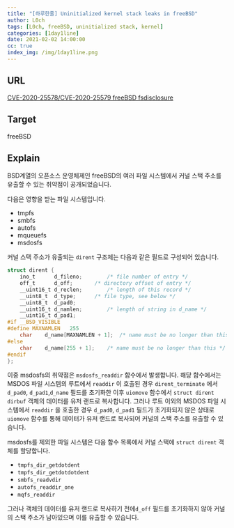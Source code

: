 ```yaml
---
title: "[하루한줄] Uninitialized kernel stack leaks in freeBSD"
author: L0ch
tags: [L0ch, freeBSD, uninitialized stack, kernel]
categories: [1day1line]
date: 2021-02-02 14:00:00
cc: true
index_img: /img/1day1line.png
---
```


## URL

[CVE-2020-25578/CVE-2020-25579 freeBSD fsdisclosure](https://github.com/elttam/advisories/tree/master/CVE-2020-25578%20CVE-2020-25579)

## Target

freeBSD

## Explain
BSD계열의 오픈소스 운영체제인 freeBSD의 여러 파일 시스템에서 커널 스택 주소를 유출할 수 있는 취약점이 공개되었습니다.

다음은 영향을 받는 파일 시스템입니다.

- tmpfs
- smbfs
- autofs
- mqueuefs
- msdosfs

커널 스택 주소가 유출되는 `dirent` 구조체는 다음과 같은 필드로 구성되어 있습니다.

```c
struct dirent {                                                                 
    ino_t      d_fileno;        /* file number of entry */                      
    off_t      d_off;       /* directory offset of entry */                     
    __uint16_t d_reclen;        /* length of this record */                     
    __uint8_t  d_type;      /* file type, see below */                          
    __uint8_t  d_pad0;                                                          
    __uint16_t d_namlen;        /* length of string in d_name */                
    __uint16_t d_pad1;                                                          
#if __BSD_VISIBLE                                                               
#define MAXNAMLEN   255                                                         
    char    d_name[MAXNAMLEN + 1];  /* name must be no longer than this */      
#else                                                                           
    char    d_name[255 + 1];    /* name must be no longer than this */          
#endif                                                                          
};
```

이중 msdosfs의 취약점은 `msdosfs_readdir` 함수에서 발생합니다. 해당 함수에서는 MSDOS 파일 시스템의 루트에서 `readdir` 이 호출된 경우 `dirent_terminate` 에서 `d_pad0`, `d_pad1`,`d_name` 필드를 초기화한 이후 `uiomove` 함수에서 `struct dirent dirbuf` 객체의 데이터를 유저 랜드로 복사합니다. 그러나 루트 이외의 MSDOS 파일 시스템에서 `readdir` 을 호출한 경우 `d_pad0`, `d_pad1` 필드가 초기화되지 않은 상태로 `uiomove` 함수를 통해 데이터가 유저 랜드로 복사되어 커널의 스택 주소를 유출할 수 있습니다.

msdosfs를 제외한 파일 시스템은 다음 함수 목록에서 커널 스택에 `struct dirent` 객체를 할당합니다.

- `tmpfs_dir_getdotdent`
- `tmpfs_dir_getdotdotdent`
- `smbfs_readvdir`
- `autofs_readdir_one`
- `mqfs_readdir`

그러나 객체의 데이터를 유저 랜드로 복사하기 전에`d_off` 필드를 초기화하지 않아 커널의 스택 주소가 남아있으며 이를 유출할 수 있습니다.